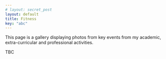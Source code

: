 ```yaml
---
# layout: secret_post
layout: default
title: Fitness
key: "abc"
---
```


This page is a gallery displaying photos from key events from my academic, extra-curricular and professional activities.

TBC